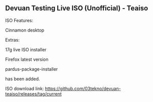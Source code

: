 ## Devuan Testing Live ISO (Unofficial) - Teaiso
ISO Features:

Cinnamon desktop

Extras:

17g live ISO installer

Firefox latest version

pardus-package-installer

has been added.

ISO download link: 
https://github.com/03tekno/devuan-teaiso/releases/tag/current

